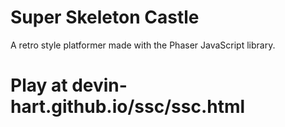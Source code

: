 # Super Skeleton Castle

A retro style platformer made with the Phaser JavaScript library.

# Play at devin-hart.github.io/ssc/ssc.html
